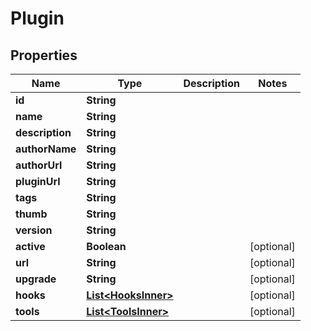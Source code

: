 

# Plugin


## Properties

| Name | Type | Description | Notes |
|------------ | ------------- | ------------- | -------------|
|**id** | **String** |  |  |
|**name** | **String** |  |  |
|**description** | **String** |  |  |
|**authorName** | **String** |  |  |
|**authorUrl** | **String** |  |  |
|**pluginUrl** | **String** |  |  |
|**tags** | **String** |  |  |
|**thumb** | **String** |  |  |
|**version** | **String** |  |  |
|**active** | **Boolean** |  |  [optional] |
|**url** | **String** |  |  [optional] |
|**upgrade** | **String** |  |  [optional] |
|**hooks** | [**List&lt;HooksInner&gt;**](HooksInner.md) |  |  [optional] |
|**tools** | [**List&lt;ToolsInner&gt;**](ToolsInner.md) |  |  [optional] |



